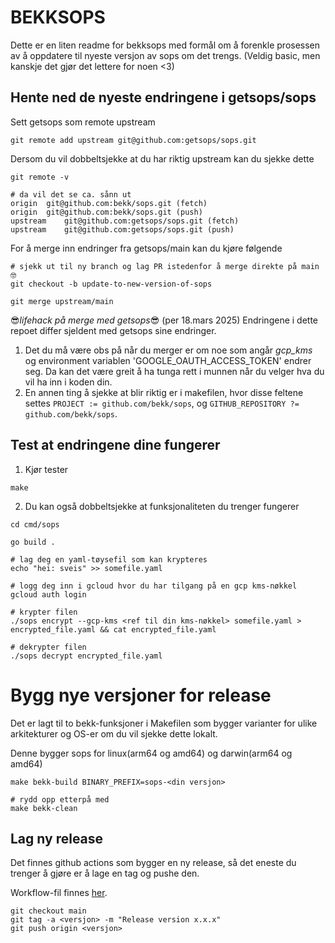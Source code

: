 # BEKKSOPS
Dette er en liten readme for bekksops med formål om å forenkle prosessen av å oppdatere til nyeste versjon av sops om det trengs.
(Veldig basic, men kanskje det gjør det lettere for noen <3)

## Hente ned de nyeste endringene i getsops/sops
Sett getsops som remote upstream
```shell
git remote add upstream git@github.com:getsops/sops.git
```

Dersom du vil dobbeltsjekke at du har riktig upstream kan du sjekke dette
```shell
git remote -v 

# da vil det se ca. sånn ut
origin	git@github.com:bekk/sops.git (fetch)
origin	git@github.com:bekk/sops.git (push)
upstream	git@github.com:getsops/sops.git (fetch)
upstream	git@github.com:getsops/sops.git (push)
```

For å merge inn endringer fra getsops/main kan du kjøre følgende
```shell
# sjekk ut til ny branch og lag PR istedenfor å merge direkte på main 🤓
git checkout -b update-to-new-version-of-sops

git merge upstream/main
```

😎_lifehack på merge med getsops_😎 (per 18.mars 2025)
Endringene i dette repoet differ sjeldent med getsops sine endringer.
1. Det du må være obs på når du merger er om noe som angår _gcp\_kms_ og environment variablen 'GOOGLE\_OAUTH\_ACCESS\_TOKEN' endrer seg. Da kan det være greit å ha tunga rett i munnen når du velger hva du vil ha inn i koden din.
2. En annen ting å sjekke at blir riktig er i makefilen, hvor disse feltene settes ```PROJECT := github.com/bekk/sops```, og ```GITHUB_REPOSITORY ?= github.com/bekk/sops```.

## Test at endringene dine fungerer
1. Kjør tester
```shell
make
```
2. Du kan også dobbeltsjekke at funksjonaliteten du trenger fungerer
```shell
cd cmd/sops

go build .

# lag deg en yaml-tøysefil som kan krypteres
echo "hei: sveis" >> somefile.yaml

# logg deg inn i gcloud hvor du har tilgang på en gcp kms-nøkkel
gcloud auth login

# krypter filen 
./sops encrypt --gcp-kms <ref til din kms-nøkkel> somefile.yaml > encrypted_file.yaml && cat encrypted_file.yaml

# dekrypter filen
./sops decrypt encrypted_file.yaml
```


# Bygg nye versjoner for release
Det er lagt til to bekk-funksjoner i Makefilen som bygger varianter for ulike arkitekturer og OS-er om du vil sjekke dette lokalt.

Denne bygger sops for linux(arm64 og amd64) og darwin(arm64 og amd64)
```shell
make bekk-build BINARY_PREFIX=sops-<din versjon>

# rydd opp etterpå med
make bekk-clean
```

## Lag ny release
Det finnes github actions som bygger en ny release, så det eneste du trenger å gjøre er å lage en tag og pushe den. 

Workflow-fil finnes [her](https://github.com/bekk/sops/actions/runs/8534267753/workflow).

```shell 
git checkout main
git tag -a <versjon> -m "Release version x.x.x"
git push origin <versjon>
```